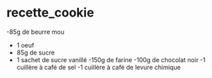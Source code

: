# recette_cookie
-85g de beurre mou
- 1 oeuf
- 85g de sucre
- 1 sachet de sucre vanillé
-150g de farine
-100g de chocolat noir
-1 cuillère à café de sel
-1 cuillère à café de levure chimique
